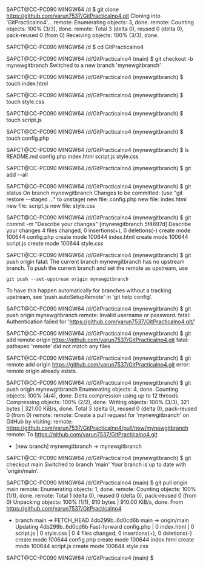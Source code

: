 SAPCT@CC-PC090 MINGW64 /d
$ git clone https://github.com/varun7537/GitPracticalno4.git
Cloning into 'GitPracticalno4'...
remote: Enumerating objects: 3, done.
remote: Counting objects: 100% (3/3), done.
remote: Total 3 (delta 0), reused 0 (delta 0), pack-reused 0 (from 0)
Receiving objects: 100% (3/3), done.

SAPCT@CC-PC090 MINGW64 /d
$ cd GitPracticalno4

SAPCT@CC-PC090 MINGW64 /d/GitPracticalno4 (main)
$ git checkout -b mynewgitbranch
Switched to a new branch 'mynewgitbranch'

SAPCT@CC-PC090 MINGW64 /d/GitPracticalno4 (mynewgitbranch)
$ touch index.html

SAPCT@CC-PC090 MINGW64 /d/GitPracticalno4 (mynewgitbranch)
$ touch style.css

SAPCT@CC-PC090 MINGW64 /d/GitPracticalno4 (mynewgitbranch)
$ touch script.js

SAPCT@CC-PC090 MINGW64 /d/GitPracticalno4 (mynewgitbranch)
$ touch config.php

SAPCT@CC-PC090 MINGW64 /d/GitPracticalno4 (mynewgitbranch)
$ ls
README.md  config.php  index.html  script.js  style.css

SAPCT@CC-PC090 MINGW64 /d/GitPracticalno4 (mynewgitbranch)
$ git add --all

SAPCT@CC-PC090 MINGW64 /d/GitPracticalno4 (mynewgitbranch)
$ git status
On branch mynewgitbranch
Changes to be committed:
  (use "git restore --staged <file>..." to unstage)
        new file:   config.php
        new file:   index.html
        new file:   script.js
        new file:   style.css


SAPCT@CC-PC090 MINGW64 /d/GitPracticalno4 (mynewgitbranch)
$ git commit -m "Describe your changes"
[mynewgitbranch 5f4697d] Describe your changes
 4 files changed, 0 insertions(+), 0 deletions(-)
 create mode 100644 config.php
 create mode 100644 index.html
 create mode 100644 script.js
 create mode 100644 style.css

SAPCT@CC-PC090 MINGW64 /d/GitPracticalno4 (mynewgitbranch)
$ git push origin
fatal: The current branch mynewgitbranch has no upstream branch.
To push the current branch and set the remote as upstream, use

    git push --set-upstream origin mynewgitbranch

To have this happen automatically for branches without a tracking
upstream, see 'push.autoSetupRemote' in 'git help config'.


SAPCT@CC-PC090 MINGW64 /d/GitPracticalno4 (mynewgitbranch)
$ git push origin mynewgitbranch
remote: Invalid username or password.
fatal: Authentication failed for 'https://github.com/varun7537/GitPracticalno4.git/'

SAPCT@CC-PC090 MINGW64 /d/GitPracticalno4 (mynewgitbranch)
$ git add remote origin https://github.com/varun7537/GitPracticalno4.git
fatal: pathspec 'remote' did not match any files

SAPCT@CC-PC090 MINGW64 /d/GitPracticalno4 (mynewgitbranch)
$ git remote add origin https://github.com/varun7537/GitPracticalno4.git
error: remote origin already exists.

SAPCT@CC-PC090 MINGW64 /d/GitPracticalno4 (mynewgitbranch)
$ git push origin mynewgitbranch
Enumerating objects: 4, done.
Counting objects: 100% (4/4), done.
Delta compression using up to 12 threads
Compressing objects: 100% (2/2), done.
Writing objects: 100% (3/3), 321 bytes | 321.00 KiB/s, done.
Total 3 (delta 0), reused 0 (delta 0), pack-reused 0 (from 0)
remote:
remote: Create a pull request for 'mynewgitbranch' on GitHub by visiting:
remote:      https://github.com/varun7537/GitPracticalno4/pull/new/mynewgitbranch
remote:
To https://github.com/varun7537/GitPracticalno4.git
 * [new branch]      mynewgitbranch -> mynewgitbranch

SAPCT@CC-PC090 MINGW64 /d/GitPracticalno4 (mynewgitbranch)
$ git checkout main
Switched to branch 'main'
Your branch is up to date with 'origin/main'.

SAPCT@CC-PC090 MINGW64 /d/GitPracticalno4 (main)
$ git pull origin main
remote: Enumerating objects: 1, done.
remote: Counting objects: 100% (1/1), done.
remote: Total 1 (delta 0), reused 0 (delta 0), pack-reused 0 (from 0)
Unpacking objects: 100% (1/1), 910 bytes | 910.00 KiB/s, done.
From https://github.com/varun7537/GitPracticalno4
 * branch            main       -> FETCH_HEAD
   4db299b..6d0cd6b  main       -> origin/main
Updating 4db299b..6d0cd6b
Fast-forward
 config.php | 0
 index.html | 0
 script.js  | 0
 style.css  | 0
 4 files changed, 0 insertions(+), 0 deletions(-)
 create mode 100644 config.php
 create mode 100644 index.html
 create mode 100644 script.js
 create mode 100644 style.css

SAPCT@CC-PC090 MINGW64 /d/GitPracticalno4 (main)
$

